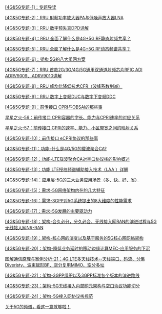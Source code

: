 [[4G&5G专题-1]：专题导读](https://blog.csdn.net/HiWangWenBing/article/details/112293396)

[[4G&5G专题-2]：RRU 射频功率放大器PA与低噪声放大器LNA](https://blog.csdn.net/HiWangWenBing/article/details/112199193)

[[4G&5G专题-3]：RRU 数字预失真DPD详解](https://blog.csdn.net/HiWangWenBing/article/details/112198958)

[[4G&5G专题-4]：RRU 全面了解什么是4G+5G RF静态射频共享？](https://blog.csdn.net/HiWangWenBing/article/details/112265675)

[[4G&5G专题-5]：RRU 全面了解什么是4G+5G RF动态频谱共享？](https://blog.csdn.net/HiWangWenBing/article/details/112293957)

[[4G&5G专题-6]：架构 5G的八大组网方案](https://blog.csdn.net/HiWangWenBing/article/details/112297739)

[[4G&5G专题-7]：RRU 首款2G/3G/4G/5G通用双通道射频芯片RFIC ADI ADRV9009、ADRV9010详解](https://blog.csdn.net/HiWangWenBing/article/details/112145144)

[[4G&5G专题-8]：RRU 峰均比降低技术CFR（波峰系数削减）](https://blog.csdn.net/HiWangWenBing/article/details/112253225)

[[4G&5G专题-9]：RRU 数字上变频DUC与数字下变频DDC](https://blog.csdn.net/HiWangWenBing/article/details/112306673)

[[4G&5G专题-9]：前传接口 CPRI与OBSAI的那些事](https://blog.csdn.net/HiWangWenBing/article/details/112328551)

[星星之火-56：前传接口 CPRI容器的字长、能力与CPRI速率的对应关系](https://blog.csdn.net/HiWangWenBing/article/details/112342185)

[星星之火-57：前传接口 CPRI的速率、能力、小区带宽之间的映射关系](https://blog.csdn.net/HiWangWenBing/article/details/112342224)

[[4G&5G专题-10]：前传接口 eCPRI协议的那些事](https://blog.csdn.net/HiWangWenBing/article/details/112342421)

[[4G&5G专题-11]：功能-什么是4G/5G的载波聚合CA?](https://blog.csdn.net/HiWangWenBing/article/details/112785851)

[[4G&5G专题-12]：功能-LTE载波聚合CA对空口协议栈的影响概述](https://blog.csdn.net/HiWangWenBing/article/details/112795622)

[[4G&5G专题-13]：功能 LTE授权频谱辅助接入技术（LAA ）详解](https://blog.csdn.net/HiWangWenBing/article/details/112801136)

[[4G&5G专题-14]：应用层-5G的三大业务应用场景（多、快、好、省）](https://blog.csdn.net/HiWangWenBing/article/details/113091122)

[[4G&5G专题-15]：需求-5G网络架构内在的几大特征](https://blog.csdn.net/HiWangWenBing/article/details/113091821)

[[4G&5G专题-16]：需求-3GPP对5G系统提出的8大维度的性能需求](https://blog.csdn.net/HiWangWenBing/article/details/113142110)

[[4G&5G专题-17]：需求-5G发展的主要驱动力](https://blog.csdn.net/HiWangWenBing/article/details/113150914)

[[4G&5G专题-18]：架构-合久必分，分久必合，无线接入网RAN的演进过程与5G无线接入网NR-RAN](https://blog.csdn.net/HiWangWenBing/article/details/113173916)

[[4G&5G专题-19]：架构-核心网的演变以及基于服务的5G核心网网络架构](https://blog.csdn.net/HiWangWenBing/article/details/113178195)

[[4G&5G专题-20]：架构-降低业务延时的移动边缘计算MEC-应用服务的下沉](https://blog.csdn.net/HiWangWenBing/article/details/113182307)

[图解通信原理与案例分析-21：4G LTE多天线技术--天线端口、码流、分集Diveristy、波束赋形BF、空分复用MIMO、空分多址](https://blog.csdn.net/HiWangWenBing/article/details/110871535)

[[4G&5G专题-22]：架构-3GPP组织以及3GPP标准各个版本的演进路线](https://blog.csdn.net/HiWangWenBing/article/details/113189220)

[[4G&5G专题-23]：架构-5G无线接入内部网元架构与空口协议功能切分](https://blog.csdn.net/HiWangWenBing/article/details/113200967)

[[4G&5G专题-24]：架构-5G接入网协议栈规范](https://blog.csdn.net/HiWangWenBing/article/details/113204833)

[]()

[]()

[]()

[]()

[]()

[]()

[]()

[]()

[]()

[]()

[]()

[]()

[]()

[]()

[]()



[关于5G的频谱，看这一篇就够啦！](https://zhuanlan.zhihu.com/p/36179295)